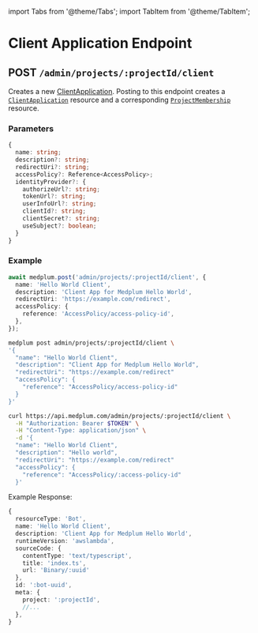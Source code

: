 import Tabs from '@theme/Tabs';
import TabItem from '@theme/TabItem';

# Client Application Endpoint

## POST `/admin/projects/:projectId/client`

Creates a new [ClientApplication](/docs/api/fhir/medplum/clientapplication). Posting to this endpoint creates a [`ClientApplication`](/docs/api/fhir/medplum/clientapplication) resource and a corresponding [`ProjectMembership`](/docs/api/fhir/medplum/projectmembership) resource.

### Parameters

```ts
{
  name: string;
  description?: string;
  redirectUri?: string;
  accessPolicy?: Reference<AccessPolicy>;
  identityProvider?: {
    authorizeUrl?: string;
    tokenUrl?: string;
    userInfoUrl?: string;
    clientId?: string;
    clientSecret?: string;
    useSubject?: boolean;
  }
}
```

### Example

<Tabs groupId="language">
  <TabItem value="ts" label="Typescript">

```ts
await medplum.post('admin/projects/:projectId/client', {
  name: 'Hello World Client',
  description: 'Client App for Medplum Hello World',
  redirectUri: 'https://example.com/redirect',
  accessPolicy: {
    reference: 'AccessPolicy/access-policy-id',
  },
});
```

  </TabItem>
  <TabItem value="cli" label="CLI">

```bash
medplum post admin/projects/:projectId/client \
'{
  "name": "Hello World Client",
  "description": "Client App for Medplum Hello World",
  "redirectUri": "https://example.com/redirect"
  "accessPolicy": {
    "reference": "AccessPolicy/access-policy-id"
  }
}'
```

  </TabItem>
  <TabItem value="curl" label="cURL">

```bash
curl https://api.medplum.com/admin/projects/:projectId/client \
  -H "Authorization: Bearer $TOKEN" \
  -H "Content-Type: application/json" \
  -d '{
  "name": "Hello World Client",
  "description": "Hello world",
  "redirectUri": "https://example.com/redirect"
  "accessPolicy": {
    "reference": "AccessPolicy/:access-policy-id"
  }'
```

  </TabItem>
</Tabs>

Example Response:

```ts
{
  resourceType: 'Bot',
  name: 'Hello World Client',
  description: 'Client App for Medplum Hello World',
  runtimeVersion: 'awslambda',
  sourceCode: {
    contentType: 'text/typescript',
    title: 'index.ts',
    url: 'Binary/:uuid'
  },
  id: ':bot-uuid',
  meta: {
    project: ':projectId',
    //...
  },
}
```
